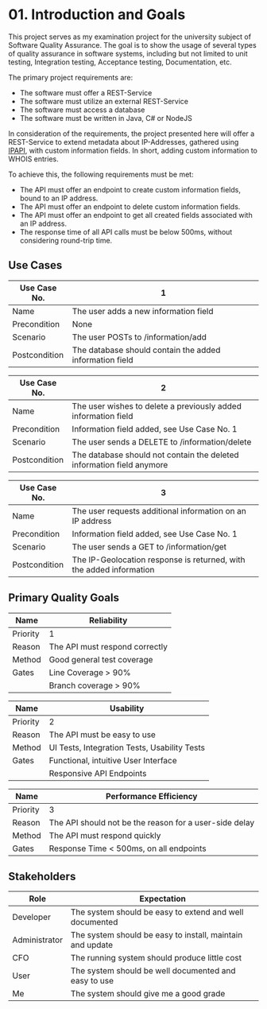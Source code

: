 # 01. Introduction and Goals

This project serves as my examination project for the university subject of Software Quality Assurance.
The goal is to show the usage of several types of quality assurance in software systems,
including but not limited to unit testing, Integration testing, Acceptance testing, Documentation, etc.

The primary project requirements are:
 - The software must offer a REST-Service
 - The software must utilize an external REST-Service
 - The software must access a database
 - The software must be written in Java, C# or NodeJS

In consideration of the requirements, the project presented here will offer a REST-Service
to extend metadata about IP-Addresses, gathered using [IPAPI](IPAPI.co), with custom information fields.
In short, adding custom information to WHOIS entries.

To achieve this, the following requirements must be met:
 - The API must offer an endpoint to create custom information fields, bound to an IP address.
 - The API must offer an endpoint to delete custom information fields.
 - The API must offer an endpoint to get all created fields associated with an IP address.
 - The response time of all API calls must be below 500ms, without considering round-trip time.

## Use Cases

| Use Case No.  | 1                                                                     |
| ------------- | --------------------------------------------------------------------- |
| Name          | The user adds a new information field                                 |
| Precondition  | None                                                                  |
| Scenario      | The user POSTs to /information/add                                    |
| Postcondition | The database should contain the added information field               |

| Use Case No.  | 2                                                                     |
| ------------- | --------------------------------------------------------------------- |
| Name          | The user wishes to delete a previously added information field        |
| Precondition  | Information field added, see Use Case No. 1                           |
| Scenario      | The user sends a DELETE to /information/delete                        |
| Postcondition | The database should not contain the deleted information field anymore |

| Use Case No.  | 3                                                                     |
| ------------- | --------------------------------------------------------------------- |
| Name          | The user requests additional information on an IP address             |
| Precondition  | Information field added, see Use Case No. 1                           |
| Scenario      | The user sends a GET to /information/get                              |
| Postcondition | The IP-Geolocation response is returned, with the added information   |

## Primary Quality Goals

| Name     | Reliability                    |
| -------- | ------------------------------ |
| Priority | 1                              |
| Reason   | The API must respond correctly |
| Method   | Good general test coverage     |
| Gates    | Line Coverage > 90%            |
|          | Branch coverage > 90%          |

| Name     | Usability                                    |
| -------- | -------------------------------------------- |
| Priority | 2                                            |
| Reason   | The API must be easy to use                  |
| Method   | UI Tests, Integration Tests, Usability Tests |
| Gates    | Functional, intuitive User Interface         |
|          | Responsive API Endpoints                     |

| Name     | Performance Efficiency                                 |
| -------- | ------------------------------------------------------ |
| Priority | 3                                                      |
| Reason   | The API should not be the reason for a user-side delay |
| Method   | The API must respond quickly                           |
| Gates    | Response Time < 500ms, on all endpoints                |

## Stakeholders

| Role          | Expectation                                               |
| ------------- | --------------------------------------------------------- |
| Developer     | The system should be easy to extend and well documented   |
| Administrator | The system should be easy to install, maintain and update |
| CFO           | The running system should produce little cost             |
| User          | The system should be well documented and easy to use      |
| Me            | The system should give me a good grade                    |

